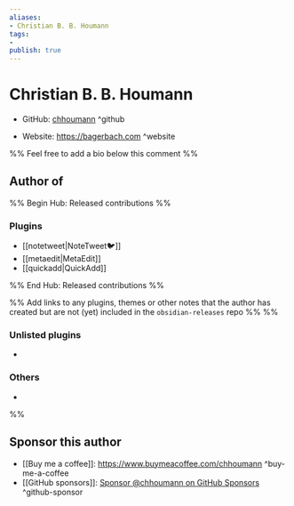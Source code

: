 ```yaml
---
aliases:
- Christian B. B. Houmann
tags: 
- 
publish: true
---
```


# Christian B. B. Houmann

- GitHub: [chhoumann](https://github.com/chhoumann/) ^github
<!-- - Discord: `@` ^discord-->
- Website: <https://bagerbach.com> ^website
<!-- - [[Publish sites|Publish site]]: ^publish-->

%% Feel free to add a bio below this comment %%


## Author of

%% Begin Hub: Released contributions %%
### Plugins
- [[notetweet|NoteTweet🐦]]
- [[metaedit|MetaEdit]]
- [[quickadd|QuickAdd]]

%% End Hub: Released contributions %%

%% Add links to any plugins, themes or other notes that the author has created but are not (yet) included in the `obsidian-releases` repo %%
%%
### Unlisted plugins

- 

### Others

- 
%%

## Sponsor this author

- [[Buy me a coffee]]: <https://www.buymeacoffee.com/chhoumann> ^buy-me-a-coffee
- [[GitHub sponsors]]: [Sponsor @chhoumann on GitHub Sponsors](https://github.com/sponsors/chhoumann) ^github-sponsor

<!--
- [[PayPal]]: ^paypal
- [[Patreon]]: ^patreon
-->

<!--
## Follow this author

- [[YouTube Channels|On YouTube]]: ^youtube
- Twitter: ^twitter
- ...
-->
